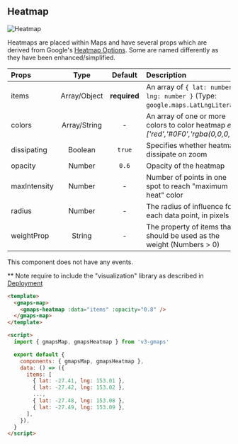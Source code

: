 ## Heatmap

![Heatmap](../img/readme-heatmap.png)

Heatmaps are placed within Maps and have several props which are derived from Google's [Heatmap Options](https://developers.google.com/maps/documentation/javascript/reference/visualization#HeatmapLayerOptions). Some are named differently as they have been enhanced/simplified.

| Props        |     Type     |   Default    | Description                                                                           |
| :----------- | :----------: | :----------: | :------------------------------------------------------------------------------------ |
| items        | Array/Object | **required** | An array of `{ lat: number, lng: number }` (Type: `google.maps.LatLngLiteral`)        |
| colors       | Array/String |      -       | An array of one or more colors to color heatmap _e.g. ['red','#0F0','rgba(0,0,0,0)`]_ |
| dissipating  |   Boolean    |    `true`    | Specifies whether heatmaps dissipate on zoom                                          |
| opacity      |    Number    |    `0.6`     | Opacity of the heatmap                                                                |
| maxIntensity |    Number    |      -       | Number of points in one spot to reach "maximum heat" color                            |
| radius       |    Number    |      -       | The radius of influence for each data point, in pixels                                |
| weightProp   |    String    |      -       | The property of items that should be used as the weight (Numbers > 0)                 |

This component does not have any events.

\*\* Note require to include the "visualization" library as described in [Deployment](#deployment)

```html
<template>
  <gmaps-map>
    <gmaps-heatmap :data="items" :opacity="0.8" />
  </gmaps-map>
</template>

<script>
  import { gmapsMap, gmapsHeatmap } from 'v3-gmaps'

  export default {
    components: { gmapsMap, gmapsHeatmap },
    data: () => ({
      items: [
        { lat: -27.41, lng: 153.01 },
        { lat: -27.42, lng: 153.02 },
        ...,
        { lat: -27.48, lng: 153.08 },
        { lat: -27.49, lng: 153.09 },
      ],
    }),
  }
</script>
```
